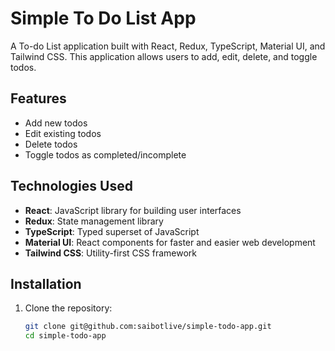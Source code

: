 # Simple To Do List App

A To-do List application built with React, Redux, TypeScript, Material UI, and Tailwind CSS. This application allows users to add, edit, delete, and toggle todos.

## Features

- Add new todos
- Edit existing todos
- Delete todos
- Toggle todos as completed/incomplete

## Technologies Used

- **React**: JavaScript library for building user interfaces
- **Redux**: State management library
- **TypeScript**: Typed superset of JavaScript
- **Material UI**: React components for faster and easier web development
- **Tailwind CSS**: Utility-first CSS framework

## Installation

1. Clone the repository:

   ```sh
   git clone git@github.com:saibotlive/simple-todo-app.git
   cd simple-todo-app
   ```
